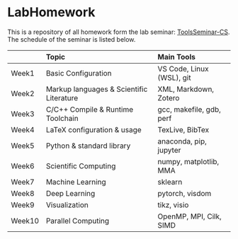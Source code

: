 # **LabHomework**

This is a repository of all homework form the lab seminar: [ToolsSeminar-CS](https://github.com/chhzh123/ToolsSeminar-CS).</br>
The schedule of the seminar is listed below.
</br>

|   |Topic|Main Tools|
|---|:-----|:-----|
|Week1|Basic Configuration|VS Code, Linux (WSL), git|
|Week2|Markup languages & Scientific Literature|XML, Markdown, Zotero|
|Week3|C/C++ Compile & Runtime Toolchain|gcc, makefile, gdb, perf|
|Week4|LaTeX configuration & usage|TexLive, BibTex|
|Week5|Python & standard library|anaconda, pip, jupyter|
|Week6|Scientific Computing|numpy, matplotlib, MMA|
|Week7|Machine Learning|sklearn|
|Week8|Deep Learning|pytorch, visdom|
|Week9|Visualization|tikz, visio|
|Week10|Parallel Computing|OpenMP, MPI, Cilk, SIMD|
